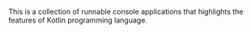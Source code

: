 This is a collection of runnable console applications that highlights the features of Kotlin programming language.